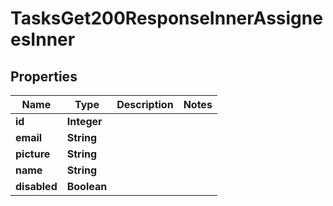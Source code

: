 

# TasksGet200ResponseInnerAssigneesInner


## Properties

| Name | Type | Description | Notes |
|------------ | ------------- | ------------- | -------------|
|**id** | **Integer** |  |  |
|**email** | **String** |  |  |
|**picture** | **String** |  |  |
|**name** | **String** |  |  |
|**disabled** | **Boolean** |  |  |



